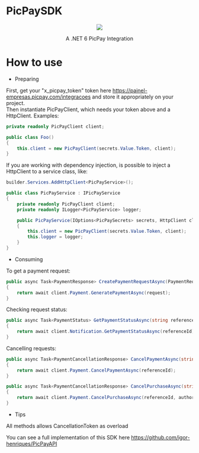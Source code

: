 # PicPaySDK

<p align="center">
  <img src="https://i.imgur.com/UHsNCKK.png" />
</p>

<p align="center">A .NET 6 PicPay Integration</p>

# How to use

* Preparing

First, get your "x_picpay_token" token here https://painel-empresas.picpay.com/integracoes and store it appropriately on your project.</br>
Then instantiate PicPayClient, which needs your token above and a HttpClient. Examples:
``` C#
private readonly PicPayClient client;

public class Foo()
{
    this.client = new PicPayClient(secrets.Value.Token, client);
}
```

If you are working with dependency injection, is possible to inject a HttpClient to a service class, like:
``` C#
builder.Services.AddHttpClient<PicPayService>();
```

``` C#
public class PicPayService : IPicPayService
{
    private readonly PicPayClient client;
    private readonly ILogger<PicPayService> logger;

    public PicPayService(IOptions<PicPaySecrets> secrets, HttpClient client, ILogger<PicPayService> logger)
    {
        this.client = new PicPayClient(secrets.Value.Token, client);
        this.logger = logger;
    }
}
```

* Consuming

To get a payment request:
``` C#
public async Task<PaymentResponse> CreatePaymentRequestAsync(PaymentRequest request)
{
    return await client.Payment.GeneratePaymentAsync(request);
}
```

Checking request status:
``` C#
public async Task<PaymentStatus> GetPaymentStatusAsync(string referenceId)
{
    return await client.Notification.GetPaymentStatusAsync(referenceId);
}
```

Cancelling requests:
``` C#
public async Task<PaymentCancellationResponse> CancelPaymentAsync(string referenceId)
{
    return await client.Payment.CancelPaymentAsync(referenceId);
}

public async Task<PaymentCancellationResponse> CancelPurchaseAsync(string referenceId, string authorizationId)
{
    return await client.Payment.CancelPurchaseAsync(referenceId, authorizationId);
}
```
* Tips</br>

All methods allows CancellationToken as overload</br>

You can see a full implementation of this SDK here https://github.com/igor-henriques/PicPayAPI
